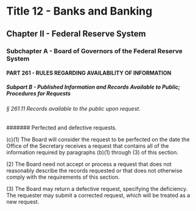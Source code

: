 
# Title 12 - Banks and Banking
## Chapter II - Federal Reserve System
### Subchapter A - Board of Governors of the Federal Reserve System
#### PART 261 - RULES REGARDING AVAILABILITY OF INFORMATION
##### Subpart B - Published Information and Records Available to Public; Procedures for Requests
###### § 261.11 Records available to the public upon request.
####### Perfected and defective requests.

(c)(1) The Board will consider the request to be perfected on the date the Office of the Secretary receives a request that contains all of the information required by paragraphs (b)(1) through (3) of this section.

(2) The Board need not accept or process a request that does not reasonably describe the records requested or that does not otherwise comply with the requirements of this section.

(3) The Board may return a defective request, specifying the deficiency. The requester may submit a corrected request, which will be treated as a new request.
